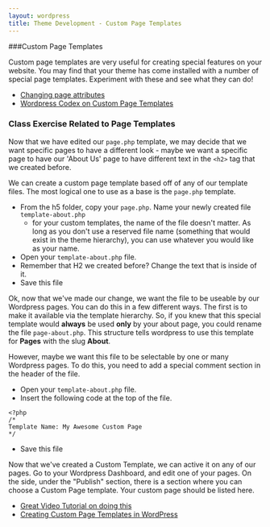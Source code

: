 ```yaml
---
layout: wordpress
title: Theme Development - Custom Page Templates
---
```


###Custom Page Templates

Custom page templates are very useful for creating special features on your website.  You may find that your theme has come installed with a number of special page templates.  Experiment with these and see what they can do!

- [Changing page attributes](https://en.support.wordpress.com/pages/page-attributes/)
- [Wordpress Codex on Custom Page Templates](https://codex.wordpress.org/Page_Templates)

### Class Exercise Related to Page Templates
Now that we have edited our `page.php` template, we may decide that we want specific pages to have a different look - maybe we want a specific page to have our 'About Us' page to have different text in the `<h2>` tag that we created before.

We can create a custom page template based off of any of our template files.  The most logical one to use as a base is the `page.php` template.

- From the h5 folder, copy your `page.php`.  Name your newly created file `template-about.php`
  - for your custom templates, the name of the file doesn't matter.  As long as you don't use a reserved file name (something that would exist in the theme hierarchy), you can use whatever you would like as your name.
- Open your `template-about.php` file.
- Remember that H2 we created before?  Change the text that is inside of it.
- Save this file

Ok, now that we've made our change, we want the file to be useable by our Wordpress pages.  You can do this in a few different ways.  The first is to make it available via the template hierarchy.  So, if you knew that this special template would **always** be used **only** by your about page, you could rename the file `page-about.php`.  This structure tells wordpress to use this template for **Pages** with the slug **About**.

However, maybe we want this file to be selectable by one or many Wordpress pages.  To do this, you need to add a special comment section in the header of the file.

- Open your `template-about.php` file.
- Insert the following code at the top of the file.

```
<?php
/*
Template Name: My Awesome Custom Page
*/
```

- Save this file

Now that we've created a Custom Template, we can active it on any of our pages.  Go to your Wordpress Dashboard, and edit one of your pages.  On the side, under the "Publish" section, there is a section where you can choose a Custom Page template.  Your custom page should be listed here.

- [Great Video Tutorial on doing this](https://www.youtube.com/watch?v=9HCxKyj1SV0)
- [Creating Custom Page Templates in WordPress](http://premium.wpmudev.org/blog/creating-custom-page-templates-in-wordpress/)
